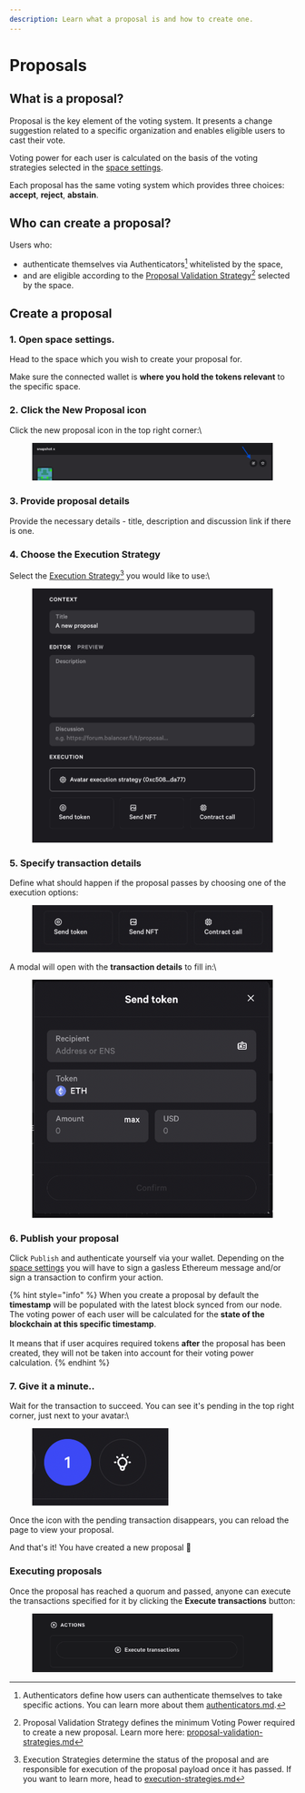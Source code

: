 ```yaml
---
description: Learn what a proposal is and how to create one.
---
```


# Proposals

## What is a proposal?  <a href="#what-is-a-proposal" id="what-is-a-proposal"></a>

Proposal is the key element of the voting system. It presents a change suggestion related to a specific organization and enables eligible users to cast their vote.

Voting power for each user is calculated on the basis of the voting strategies selected in the [space settings](spaces/).​

Each proposal has the same voting system which provides three choices: **accept**, **reject**, **abstain**.

## Who can create a proposal? <a href="#who-can-create-a-proposal" id="who-can-create-a-proposal"></a>

Users who:

* authenticate themselves via Authenticators[^1] whitelisted by the space,&#x20;
* and are eligible according to the [Proposal Validation Strategy](#user-content-fn-2)[^2] selected by the space.

## Create a proposal <a href="#create-a-proposal" id="create-a-proposal"></a>

### 1. Open space settings.

Head to the space which you wish to create your proposal for.

Make sure the connected wallet is **where you hold the tokens relevant** to the specific space.&#x20;

### 2. Click the New Proposal icon

Click the new proposal icon in the top right corner:\


<figure><img src="../.gitbook/assets/image (9).png" alt=""><figcaption></figcaption></figure>

### 3. Provide proposal details

Provide the necessary details - title, description and discussion link if there is one.

### 4. Choose the Execution Strategy

Select the [Execution Strategy](#user-content-fn-3)[^3] you would like to use:\


<figure><img src="../.gitbook/assets/image (7).png" alt=""><figcaption></figcaption></figure>

### 5. Specify transaction details

Define what should happen if the proposal passes by choosing one of the execution options:

<figure><img src="../.gitbook/assets/image (10).png" alt=""><figcaption></figcaption></figure>

A modal will open with the **transaction details** to fill in:\


<figure><img src="../.gitbook/assets/Screenshot 2023-04-26 at 11.44.20.png" alt=""><figcaption></figcaption></figure>

### 6. Publish your proposal

Click `Publish`​ and authenticate yourself via your wallet. Depending on the [space settings](spaces/create-a-space.md#4.-authenticators) you will have to sign a gasless Ethereum message and/or sign a transaction to confirm your action.

{% hint style="info" %}
When you create a proposal by default the **timestamp** will be populated with the latest block synced from our node. The voting power of each user will be calculated for the **state of the blockchain at this specific timestamp**. \
\
It means that if user acquires required tokens **after** the proposal has been created, they will not be taken into account for their voting power calculation.​
{% endhint %}

### 7. Give it a minute..

Wait for the transaction to succeed. You can see it's pending in the top right corner, just next to your avatar:\


<figure><img src="../.gitbook/assets/Screenshot 2023-04-26 at 11.57.20.png" alt=""><figcaption></figcaption></figure>



Once the icon with the pending transaction disappears, you can reload the page to view your proposal.

And that's it! You have created a new proposal :tada:

### Executing proposals <a href="#proposals-limitations" id="proposals-limitations"></a>

Once the proposal has reached a quorum and passed, anyone can execute the transactions specified for it by clicking the **Execute transactions** button:

<figure><img src="../.gitbook/assets/Screenshot 2023-03-20 at 11.20.56.png" alt=""><figcaption></figcaption></figure>

[^1]: Authenticators define how users can authenticate themselves to take specific actions. You can learn more about them [authenticators.md](../protocol-sx-evm/authenticators.md "mention").

[^2]: Proposal Validation Strategy defines the minimum Voting Power required to create a new proposal. Learn more here: [proposal-validation-strategies.md](../protocol-sx-evm/proposal-validation-strategies.md "mention")

[^3]: Execution Strategies determine the status of the proposal and are responsible for execution of the proposal payload once it has passed. If you want to learn more, head to [execution-strategies.md](../protocol-sx-evm/execution-strategies.md "mention")
